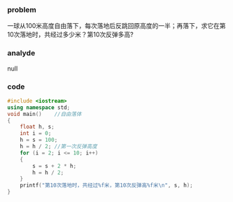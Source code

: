 ### problem

一球从100米高度自由落下，每次落地后反跳回原高度的一半；再落下，求它在第10次落地时，共经过多少米？第10次反弹多高?

### analyde

null

### code
```cpp
#include <iostream>
using namespace std;
void main()    //自由落体
{
    float h, s;
    int i = 0;
    h = s = 100;
    h = h / 2; //第一次反弹高度
    for (i = 2; i <= 10; i++)
    {
        s = s + 2 * h;
        h = h / 2;
    }
    printf("第10次落地时，共经过%f米，第10次反弹高%f米\n", s, h);
}
```
